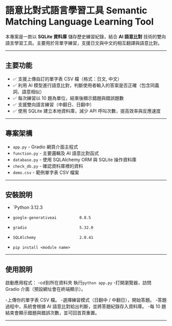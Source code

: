 # 語意比對式語言學習工具 Semantic Matching Language Learning Tool

本專案是一款以 **SQLite 資料庫** 儲存歷史練習紀錄，結合 **AI 語意比對** 技術的雙向語言學習工具。主要用於背單字練習，支援日文與中文的相互翻譯與語意比對。
 
--- 
 
## 主要功能 
 
- ✅ 支援上傳自訂的單字表 CSV 檔（格式：日文, 中文）
- ✅ 利用 AI 模型進行語意比對，判斷使用者輸入的答案是否正確（包含同義詞、語意相似）
- ✅ 每次練習以 10 題為單位，結束後顯示錯題與錯誤題數 
- ✅ 支援雙向語言練習（中翻日、日翻中）
- ✅ 使用 SQLite 建立本地資料庫，減少 API 呼叫次數，提高效率與反應速度 
 
--- 
 
## 專案架構 
 
- `app.py` - Gradio 網頁介面主程式 
- `function.py` - 主要邏輯及 AI 語意比對函式 
- `database.py` - 使用 SQLAlchemy ORM 與 SQLite 操作資料庫 
- `check_db.py` - 確認資料庫裡的資料 
- `demo.csv` - 範例單字表 CSV 檔案 
 
--- 
 
## 安裝說明 

- `Python                       3.12.3
- `google-generativeai          0.8.5`
- `gradio                       5.32.0`
- `SQLAlchemy                   2.0.41`
 
- `pip install <module name>`

--- 

## 使用說明 
 
啟動應用程式： 
-cd到所在資料夾  執行`python app.py` 
-打開瀏覽器，訪問 Gradio 介面（預設網址會在終端顯示）。 
 
-上傳你的單字表 CSV 檔。
-選擇練習模式（日翻中 / 中翻日），開始答題。 
-答題過程中，系統會根據 AI 語意比對給出判斷，並將答題紀錄存入資料庫。 
-每 10 題結束會顯示錯題與錯誤次數，並可回首頁重置。 

 --- 
